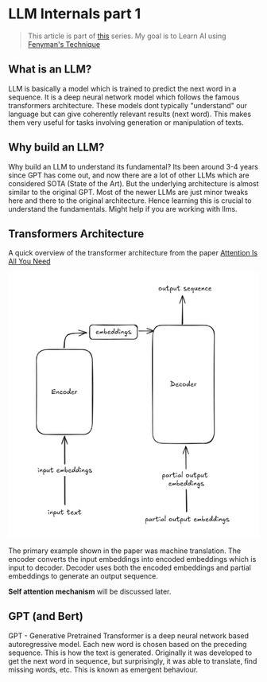 # LLM Internals part 1
> This article is part of [this](./llm0) series. My goal is to Learn AI using [Fenyman's Technique](https://aliabdaal.com/the-feynman-technique/)

## What is an LLM?
LLM is basically a model which is trained to predict the next word in a sequence. 
It is a deep neural network model which follows the famous transformers architecture.
These models dont typically "understand" our language but can give coherently relevant results (next word). This makes them 
very useful for tasks involving generation or manipulation of texts.

## Why build an LLM?
Why build an LLM to understand its fundamental? Its been around 3-4 years since GPT has come out, and now there are a lot of other LLMs which are considered 
SOTA (State of the Art). But the underlying architecture is almost similar to the original GPT. 
Most of the newer LLMs are just minor tweaks here and there to the original architecture.
Hence learning this is crucial to understand the fundamentals. Might help if you are working with llms.

## Transformers Architecture
A quick overview of the transformer architecture from the paper [Attention Is All You Need](https://en.wikipedia.org/wiki/Attention_Is_All_You_Need)

![img](../articleimages/transformers.png)

The primary example shown in the paper was machine translation. The encoder converts the input embeddings into encoded embeddings which is input to decoder. Decoder uses both the 
encoded embeddings and partial embeddings to generate an output sequence.

__Self attention mechanism__ will be discussed later.

## GPT (and Bert)
GPT - Generative Pretrained Transformer is a deep neural network based autoregressive model. 
Each new word is chosen based on the preceding sequence. This is how the text is generated.
Originally it was developed to get the next word in sequence, but surprisingly, it was able to translate, find missing words, etc. This is known as emergent behaviour.




